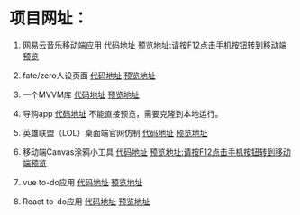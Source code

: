 # 项目网址：
 1. 网易云音乐移动端应用
[代码地址](https://github.com/MAJIANYANG666/music-demo-201708)
[预览地址:请按F12点击手机按钮转到移动端预览](http://52qianduan.club/index.html)

2. fate/zero人设页面
[代码地址](https://github.com/MAJIANYANG666/git-demo3/tree/master/pro41-1-fate)
[预览地址](https://majianyang666.github.io/git-demo3/pro41-1-fate/index.html)

3. 一个MVVM库
[代码地址](https://github.com/MAJIANYANG666/MVVM)
[预览地址](https://majianyang666.github.io/MVVM/index.html)
                        
4. 导购app
[代码地址](https://github.com/MAJIANYANG666/VueShopApp)
不能直接预览，需要克隆到本地运行。

5. 英雄联盟（LOL）桌面端官网仿制
[代码地址](https://github.com/MAJIANYANG666/git-demo3/tree/master/pro32-1-lol-index)
[预览地址](https://majianyang666.github.io/git-demo3/pro32-1-lol-index/index.html)

6. 移动端Canvas涂鸦小工具
[代码地址](https://github.com/MAJIANYANG666/git-demo3/tree/master/pro34-1-canvas)
[预览地址:请按F12点击手机按钮转到移动端预览](https://majianyang666.github.io/git-demo3/pro34-1-canvas/prc34-1.html)

7. vue to-do应用
[代码地址](https://github.com/MAJIANYANG666/vue/tree/master/step-5)
[预览地址](https://majianyang666.github.io/vue/step-3/page.html)

8. React to-do应用
[代码地址](https://github.com/MAJIANYANG666/react)
[预览地址](https://majianyang666.github.io/react/build/index.html)
                       
                 
